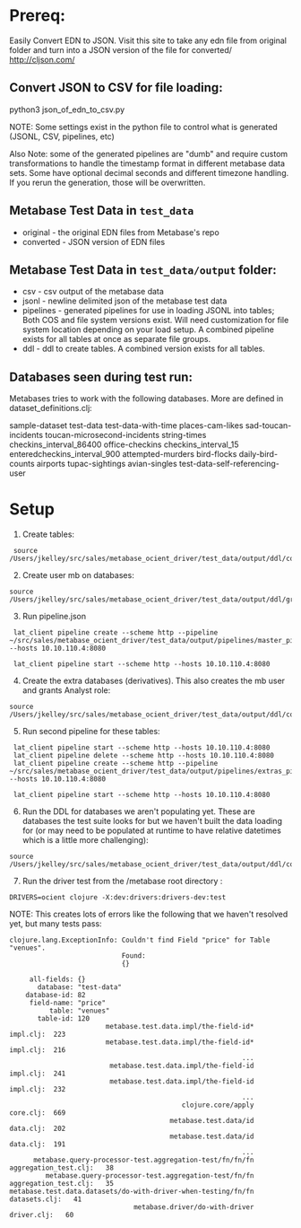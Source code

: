 # Prereq:
Easily Convert EDN to JSON. Visit this site to take any edn file from original folder and turn into a JSON version of the file for converted/
http://cljson.com/


## Convert JSON to CSV for file loading:
python3 json_of_edn_to_csv.py

NOTE: Some settings exist in the python file to control what is generated (JSONL, CSV, pipelines, etc)

Also Note: some of the generated pipelines are "dumb" and require custom transformations to handle the timestamp format in different metabase data sets. Some have optional decimal seconds and different timezone handling. If you rerun the generation, those will be overwritten.


## Metabase Test Data in `test_data`
* original - the original EDN files from Metabase's repo
* converted - JSON version of EDN files


## Metabase Test Data in `test_data/output` folder:

* csv - csv output of the metabase data
* jsonl - newline delimited json of the metabase test data
* pipelines - generated pipelines for use in loading JSONL into tables; Both COS and file system versions exist. Will need customization for file system location depending on your load setup. A combined pipeline exists for all tables at once as separate file groups.
* ddl - ddl to create tables. A combined version exists for all tables.

## Databases seen during test run:

Metabases tries to work with the following databases. More are defined in dataset_definitions.clj:

sample-dataset
test-data
test-data-with-time
places-cam-likes
sad-toucan-incidents
toucan-microsecond-incidents
string-times
checkins_interval_86400
office-checkins
checkins_interval_15
enteredcheckins_interval_900
attempted-murders
bird-flocks
daily-bird-counts
airports
tupac-sightings
avian-singles
test-data-self-referencing-user


# Setup
1. Create tables:
```
 source /Users/jkelley/src/sales/metabase_ocient_driver/test_data/output/ddl/consolidated_ddl.sql;
```

2. Create user mb on databases:
```
source /Users/jkelley/src/sales/metabase_ocient_driver/test_data/output/ddl/grant_user_mb.sql;
```

3. Run pipeline.json
```
 lat_client pipeline create --scheme http --pipeline ~/src/sales/metabase_ocient_driver/test_data/output/pipelines/master_pipeline_cos.json --hosts 10.10.110.4:8080

 lat_client pipeline start --scheme http --hosts 10.10.110.4:8080
```

4. Create the extra databases (derivatives). This also creates the mb user and grants Analyst role:
```
source /Users/jkelley/src/sales/metabase_ocient_driver/test_data/output/ddl/consolidated_ddl_extras.sql;
```

5. Run second pipeline for these tables:
```
 lat_client pipeline start --scheme http --hosts 10.10.110.4:8080
 lat_client pipeline delete --scheme http --hosts 10.10.110.4:8080
 lat_client pipeline create --scheme http --pipeline ~/src/sales/metabase_ocient_driver/test_data/output/pipelines/extras_pipeline_cos.json --hosts 10.10.110.4:8080

 lat_client pipeline start --scheme http --hosts 10.10.110.4:8080
```
6. Run the DDL for databases we aren't populating yet. These are databases the test suite looks for but we haven't built the data loading for (or may need to be populated at runtime to have relative datetimes which is a little more challenging):
```
source /Users/jkelley/src/sales/metabase_ocient_driver/test_data/output/ddl/consolidated_ddl_not_created.sql;

```
7. Run the driver test from the /metabase root directory :

```
DRIVERS=ocient clojure -X:dev:drivers:drivers-dev:test
```
NOTE: This creates lots of errors like the following that we haven't resolved yet, but many tests pass:
```
clojure.lang.ExceptionInfo: Couldn't find Field "price" for Table "venues".
                            Found:
                            {}

     all-fields: {}
       database: "test-data"
    database-id: 82
     field-name: "price"
          table: "venues"
       table-id: 120
                        metabase.test.data.impl/the-field-id*              impl.clj:  223
                        metabase.test.data.impl/the-field-id*              impl.clj:  216
                                                          ...
                         metabase.test.data.impl/the-field-id              impl.clj:  241
                         metabase.test.data.impl/the-field-id              impl.clj:  232
                                                          ...
                                           clojure.core/apply              core.clj:  669
                                        metabase.test.data/id              data.clj:  202
                                        metabase.test.data/id              data.clj:  191
                                                          ...
      metabase.query-processor-test.aggregation-test/fn/fn/fn  aggregation_test.clj:   38
         metabase.query-processor-test.aggregation-test/fn/fn  aggregation_test.clj:   35
metabase.test.data.datasets/do-with-driver-when-testing/fn/fn          datasets.clj:   41
                               metabase.driver/do-with-driver            driver.clj:   60

```
